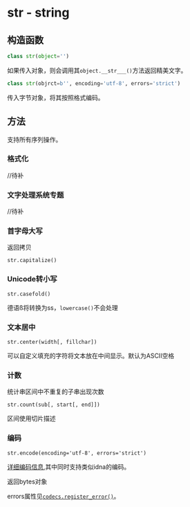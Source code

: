 # str - string

## 构造函数

```python
class str(object='')
```

如果传入对象，则会调用其`object.__str___()`方法返回精美文字。

```python
class str(objrct=b'', encoding='utf-8', errors='strict')
```

传入字节对象，将其按照格式编码。

## 方法

支持所有序列操作。

### 格式化

//待补

### 文字处理系统专题

//待补

### 首字母大写

返回拷贝

`str.capitalize()`

### Unicode转小写

`str.casefold()`

德语ß将转换为ss，`lowercase()`不会处理

### 文本居中

`str.center(width[, fillchar])`

可以自定义填充的字符将文本放在中间显示。默认为ASCII空格

### 计数

统计串区间中不重复的子串出现次数

`str.count(sub[, start[, end]])`

区间使用切片描述

### 编码

`str.encode(encoding='utf-8', errors='strict')`

[详细编码信息](https://docs.python.org/3/library/codecs.html#standard-encodings),其中同时支持类似idna的编码。

返回bytes对象

errors属性见[`codecs.register_error()`](https://docs.python.org/3/library/codecs.html#codecs.register_error)。

